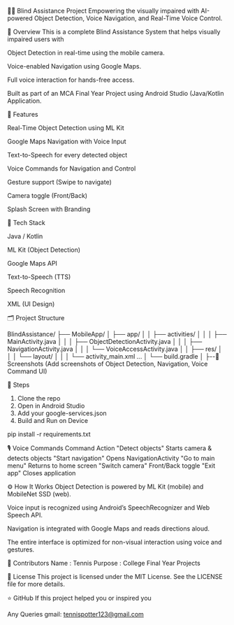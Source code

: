 📱🧭 Blind Assistance Project
Empowering the visually impaired with AI-powered Object Detection, Voice Navigation, and Real-Time Voice Control.

📌 Overview
This is a complete Blind Assistance System that helps visually impaired users with

Object Detection in real-time using the mobile camera.

Voice-enabled Navigation using Google Maps.

Full voice interaction for hands-free access.

Built as part of an MCA Final Year Project using Android Studio (Java/Kotlin Application.

🚀 Features

Real-Time Object Detection using ML Kit

Google Maps Navigation with Voice Input

Text-to-Speech for every detected object

Voice Commands for Navigation and Control

Gesture support (Swipe to navigate)

Camera toggle (Front/Back)

Splash Screen with Branding

🧰 Tech Stack

Java / Kotlin

ML Kit (Object Detection)

Google Maps API

Text-to-Speech (TTS)

Speech Recognition

XML (UI Design)

🗂️ Project Structure

BlindAssistance/
├── MobileApp/
│   ├── app/
│   │   ├── activities/
│   │   │   ├── MainActivity.java
│   │   │   ├── ObjectDetectionActivity.java
│   │   │   ├── NavigationActivity.java
│   │   │   └── VoiceAccessActivity.java
│   │   ├── res/
│   │   │   └── layout/
│   │   │       └── activity_main.xml ...
│   └── build.gradle
│
├--📸 Screenshots
(Add screenshots of Object Detection, Navigation, Voice Command UI)



🔨 Steps

1. Clone the repo
2. Open in Android Studio
3. Add your google-services.json
4. Build and Run on Device

pip install -r requirements.txt

🎙️ Voice Commands
Command	Action
"Detect objects"	Starts camera & detects objects
"Start navigation"	Opens NavigationActivity
"Go to main menu"	Returns to home screen
"Switch camera"	Front/Back toggle
"Exit app"	Closes application

⚙️ How It Works
Object Detection is powered by ML Kit (mobile) and MobileNet SSD (web).

Voice input is recognized using Android’s SpeechRecognizer and Web Speech API.

Navigation is integrated with Google Maps and reads directions aloud.

The entire interface is optimized for non-visual interaction using voice and gestures.

👥 Contributors
Name : Tennis
Purpose : College Final Year Projects

📄 License
This project is licensed under the MIT License. See the LICENSE file for more details.

⭐ GitHub
If this project helped you or inspired you

Any Queries 
   gmail: tennispotter123@gmail.com
